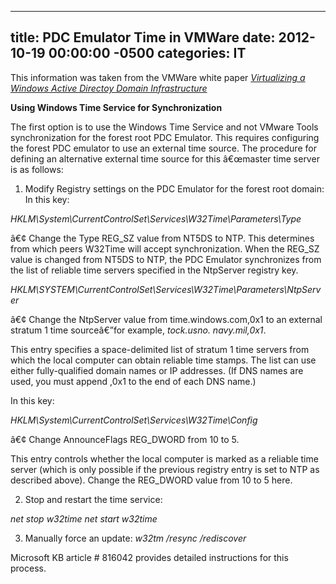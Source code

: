 ﻿---

title:  PDC Emulator Time in VMWare
date:   2012-10-19 00:00:00 -0500
categories: IT
---






This information was taken from the VMWare white paper <a href="http://www.vmware.com/files/pdf/Virtualizing_Windows_Active_Directory.pdf">*Virtualizing a Windows Active Directoy Domain Infrastructure*</a>

<b>Using Windows Time Service for Synchronization</b>

The first option is to use the Windows Time Service and not
VMware Tools synchronization for the forest root PDC Emulator.
This requires configuring the forest PDC emulator to use an
external time source. The procedure for defining an alternative
external time source for this â€œmaster time server is as follows:

1. Modify Registry settings on the PDC Emulator for the forest
root domain:
In this key:

*HKLM\System\CurrentControlSet\Services\W32Time\Parameters\Type*

â€¢ Change the Type REG_SZ value from NT5DS to NTP.
This determines from which peers W32Time will accept
synchronization. When the REG_SZ value is changed from
NT5DS to NTP, the PDC Emulator synchronizes from the list of
reliable time servers specified in the NtpServer registry key.

*HKLM\SYSTEM\CurrentControlSet\Services\W32Time\Parameters\NtpServer*

â€¢ Change the NtpServer value from time.windows.com,0x1 to
an external stratum 1 time sourceâ€”for example, *tock.usno.
navy.mil,0x1*.

This entry specifies a space-delimited list of stratum 1 time
servers from which the local computer can obtain reliable
time stamps. The list can use either fully-qualified domain
names or IP addresses. (If DNS names are used, you must
append ,0x1 to the end of each DNS name.)

In this key:

*HKLM\System\CurrentControlSet\Services\W32Time\Config*

â€¢ Change AnnounceFlags REG_DWORD from 10 to 5.

This entry controls whether the local computer is marked as
a reliable time server (which is only possible if the previous
registry entry is set to NTP as described above). Change the
REG_DWORD value from 10 to 5 here.

2. Stop and restart the time service:

*net stop w32time*
*net start w32time*

3. Manually force an update:
*w32tm /resync /rediscover*

Microsoft KB article # 816042 provides detailed instructions
for this process.


